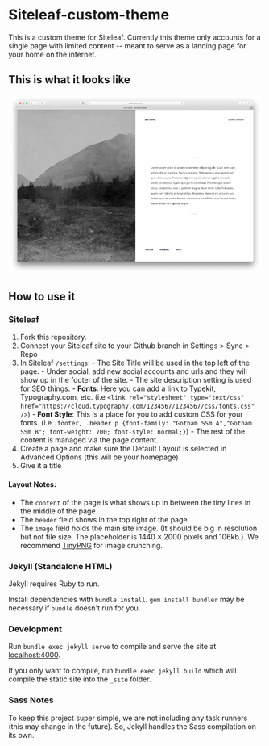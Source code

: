 # Siteleaf-custom-theme
This is a custom theme for Siteleaf. Currently this theme only accounts for a single page with limited content -- meant to serve as a landing page for your home on the internet.

## This is what it looks like
![alt text](screenshot.png)

## How to use it
### Siteleaf


  1. Fork this repository.
  2. Connect your Siteleaf site to your Github branch in Settings > Sync > Repo
  3. In Siteleaf `/settings`:
    - The Site Title will be used in the top left of the page.
    - Under social, add new social accounts and urls and they will show up in the footer of the site.
    - The site description setting is used for SEO things.
    - **Fonts**: Here you can add a link to Typekit, Typography.com, etc. (i.e `<link rel="stylesheet" type="text/css" href="https://cloud.typography.com/1234567/1234567/css/fonts.css" />`)
    - **Font Style**: This is a place for you to add custom CSS for your fonts. (i.e `.footer, .header p {font-family: "Gotham SSm A","Gotham SSm B"; font-weight: 700; font-style: normal;}`)
    - The rest of the content is managed via the page content.
  4. Create a page and make sure the Default Layout is selected in Advanced Options (this will be your homepage)
  5. Give it a title

#### Layout Notes:

  - The `content` of the page is what shows up in between the tiny lines in the middle of the page
  - The `header` field shows in the top right of the page
  - The `image` field holds the main site image. (It should be big in resolution but not file size. The placeholder is 1440 × 2000 pixels and 106kb.). We recommend [TinyPNG](https://tinypng.com/) for image crunching.

### Jekyll (Standalone HTML)

Jekyll requires Ruby to run.

Install dependencies with `bundle install`. `gem install bundler` may be necessary if `bundle` doesn't run for you.

### Development

Run `bundle exec jekyll serve` to compile and serve the site at [localhost:4000](http://localhost:4000).

If you only want to compile, run `bundle exec jekyll build` which will compile the static site into the `_site` folder.

### Sass Notes
To keep this project super simple, we are not including any task runners (this may change in the future). So, Jekyll handles the Sass compilation on its own. 
